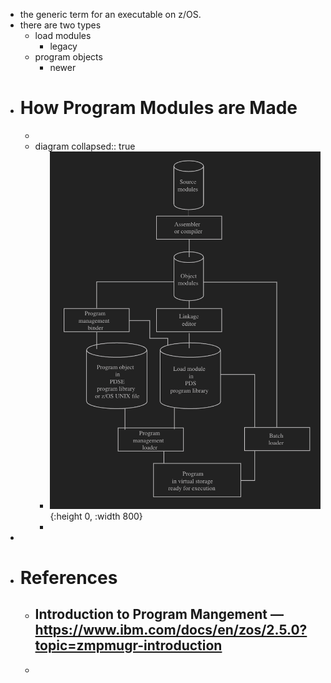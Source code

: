 - the generic term for an executable on z/OS.
- there are two types
	- load modules
		- legacy
	- program objects
		- newer
- # How Program Modules are Made
	-
	- diagram
	  collapsed:: true
		- ![image.png](../assets/image_1754180789322_0.png){:height 0, :width 800}
		-
-
- # References
	- Introduction to Program Mangement — https://www.ibm.com/docs/en/zos/2.5.0?topic=zmpmugr-introduction
		-
	-
